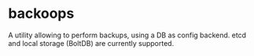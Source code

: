 # backoops
A utility allowing to perform backups, using a DB as config backend. etcd and local storage (BoltDB) are currently supported.
